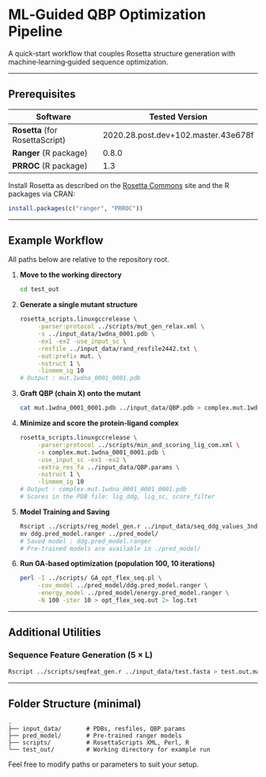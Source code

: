 # ML‑Guided QBP Optimization Pipeline

A quick‑start workflow that couples Rosetta structure generation with machine‑learning‑guided sequence optimization.

---

## Prerequisites

| Software | Tested Version |
|----------|---------------|
| **Rosetta** (for RosettaScript) | 2020.28.post.dev+102.master.43e678f |
| **Ranger** (R package) | 0.8.0 |
| **PRROC** (R package) | 1.3 |

Install Rosetta as described on the [Rosetta Commons](https://www.rosettacommons.org/) site and the R packages via CRAN:

```r
install.packages(c("ranger", "PRROC"))
```

---

## Example Workflow

All paths below are relative to the repository root.

1. **Move to the working directory**

   ```bash
   cd test_out
   ```

2. **Generate a single mutant structure**

   ```bash
   rosetta_scripts.linuxgccrelease \
		-parser:protocol ../scripts/mut_gen_relax.xml \
		-s ../input_data/1wdna_0001.pdb \
		-ex1 -ex2 -use_input_sc \
		-resfile ../input_data/rand_resfile2442.txt \
		-out:prefix mut. \
		-nstruct 1 \
		-linmem_ig 10
   # Output : mut.1wdna_0001_0001.pdb
   ```

3. **Graft QBP (chain X) onto the mutant**

   ```bash
   cat mut.1wdna_0001_0001.pdb ../input_data/QBP.pdb > complex.mut.1wdna_0001_0001.pdb
   ```

4. **Minimize and score the protein‑ligand complex**

   ```bash
   rosetta_scripts.linuxgccrelease \
		-parser:protocol ../scripts/min_and_scoring_lig_com.xml \
		-s complex.mut.1wdna_0001_0001.pdb \
		-use_input_sc -ex1 -ex2 \
		-extra_res_fa ../input_data/QBP.params \
		-nstruct 1 \
		-linmem_ig 10
   # Output : complex.mut.1wdna_0001_0001_0001.pdb
   # Scores in the PDB file: lig_ddg, lig_sc, score_filter
   ```

5. **Model Training and Saving**

	```bash
	Rscript ../scripts/reg_model_gen.r ../input_data/seq_ddg_values_3nd.feat.mat ddg
	mv ddg.pred_model.ranger ../pred_model/
	# Saved model : ddg.pred_model.ranger
	# Pre‑trained models are available in ./pred_model/
	```

6. **Run GA‑based optimization (population 100, 10 iterations)**

   ```bash
   perl -I ../scripts/ GA_opt_flex_seq.pl \
		-cov_model ../pred_model/ddg.pred_model.ranger \
		-energy_model ../pred_model/energy.pred_model.ranger \
		-N 100 -iter 10 > opt_flex_seq.out 2> log.txt
   ```

---

## Additional Utilities

### Sequence Feature Generation (5 × L)

```bash
Rscript ../scripts/seqfeat_gen.r ../input_data/test.fasta > test.out.mat
```

---

## Folder Structure (minimal)

```
.
├── input_data/       # PDBs, resfiles, QBP params
├── pred_model/       # Pre‑trained ranger models
├── scripts/          # RosettaScripts XML, Perl, R
└── test_out/         # Working directory for example run
```

Feel free to modify paths or parameters to suit your setup.
